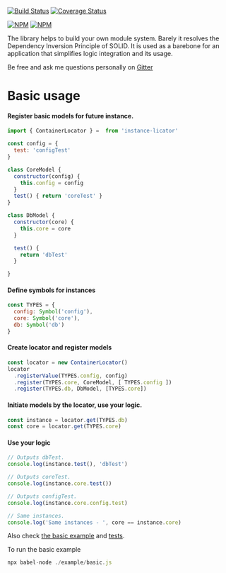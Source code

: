 [![Build Status](https://travis-ci.org/vlikin/instance-locator.svg?branch=master)](https://travis-ci.org/vlikin/instance-locator)
[![Coverage Status](https://coveralls.io/repos/github/vlikin/instance-locator/badge.svg?branch=master)](https://coveralls.io/github/vlikin/instance-locator?branch=master)

[![NPM](https://nodei.co/npm/instance-locator.png?downloads=true&downloadRank=true)](https://nodei.co/npm/instance-locator/)
[![NPM](https://nodei.co/npm-dl/instance-locator.png?months=9&height=3)](https://nodei.co/npm/instance-locator/)

The library helps to build your own module system. Barely it resolves the Dependency Inversion Principle of SOLID.
It is used as a barebone for an application that simplifies logic integration and its usage.

Be free and ask me questions personally on [Gitter](https://gitter.im/vlikin/Lobby)

# Basic usage
#### Register basic models for future instance.
```javascript
import { ContainerLocator } =  from 'instance-licator'

const config = {
  test: 'configTest'
}

class CoreModel {
  constructor(config) {
    this.config = config
  }
  test() { return 'coreTest' }
}

class DbModel {
  constructor(core) {
    this.core = core
  }

  test() {
    return 'dbTest'
  }

}
```

#### Define symbols for instances
```javascript
const TYPES = {
  config: Symbol('config'),
  core: Symbol('core'),
  db: Symbol('db')
}
```

#### Create locator and register models
```javascript
const locator = new ContainerLocator()
locator
  .registerValue(TYPES.config, config)
  .register(TYPES.core, CoreModel, [ TYPES.config ])
  .register(TYPES.db, DbModel, [TYPES.core])
```

#### Initiate models by the locator, use your logic.
```javascript 
const instance = locator.get(TYPES.db)
const core = locator.get(TYPES.core)
```

#### Use your logic
```javascript
// Outputs dbTest.
console.log(instance.test(), 'dbTest')

// Outputs coreTest.
console.log(instance.core.test())

// Outputs configTest.
console.log(instance.core.config.test)

// Same instances.
console.log('Same instances - ', core == instance.core)
```

Also check [the basic example](./example/basic.js) and [tests](./test/index.spec.js).

To run the basic example
```javascript
npx babel-node ./example/basic.js 
```
